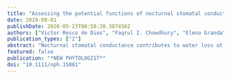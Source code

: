 ```yaml
---
title: "Assessing the potential functions of nocturnal stomatal conductance in C-3 and C-4 plants"
date: 2019-09-01
publishDate: 2020-05-23T08:50:20.387456Z
authors: ["Victor Resco de Dios", "Faqrul I. Chowdhury", "Elena Granda", "Yinan Yao", "David T. Tissue"]
publication_types: ["2"]
abstract: "Nocturnal stomatal conductance contributes to water loss at night without carbon gain in C-3 or C-4 plants because photosynthesis does not occur in the dark. The functional relevance of nocturnal conductance thus remains an unresolved conundrum. Here, we review and re-analyse previously published datasets on nocturnal conductance (g(n)) globally (176 species) to synthesize our current understanding on its potential biological function and to identify remaining research gaps. We found that g(n) was positively correlated with relative growth rate, which is compatible with the postulate that circadian-driven nocturnal conductance enhances predawn stomatal conductance, thereby priming stomata for photosynthesis in early daylight. The variation in g(n) across plant species and functional types was not consistent with the hypotheses that the main function of g(n) is to: remove excess CO2, which might limit growth; enhance oxygen delivery to the functional sapwood; enhance nutrient supply; or that g(n) is due to stomatal leakiness. We suggest further study regarding the potential of g(n) to be an important functional and ecological trait influencing competitive outcomes and we outline a research programme to achieve that objective."
featured: false
publication: "*NEW PHYTOLOGIST*"
doi: "10.1111/nph.15881"
---
```


